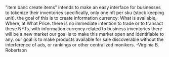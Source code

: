 "item banc create items" intends to make an easy interface for businesses to tokenize their inventories
specifically, only one nft per sku (stock keeping unit).
the goal of this is to create information currency: What is available, Where, at What Price.
there is no immediate intention to trade or to transact these NFTs. 
with information currency related to business inventories there will be a new market
our goal is to make this market open and identifiable to any.
our goal is to make products available for sale discoverable without the interference of ads, or rankings
or other centralized monikers.
-Virginia B. Robertson
